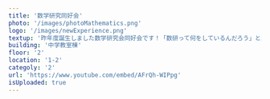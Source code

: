```yaml
---
title: '数学研究同好会'
photo: '/images/photoMathematics.png'   
logo: '/images/newExperience.png'
textup: '昨年度誕生しました数学研究会同好会です！「数研って何をしているんだろう」と思ったらぜひ足を運んで見てください。算数、数学が苦手な人でも大歓迎です。ぜひ来てね。文化祭に向けてたくさんの問題を作ったり様々な活動をしてきました。ここではその中の1問を紹介します。【問】p,q,rは異なる素数(pq)^r+(rp)^q+(qr)^pをpqrで割った余りを求めよ.数研に足を運んで答え合わせをしてみてね！'
building: '中学教室棟'
floor: '2' 
location: '1-2'
categoly: '2'
url: 'https://www.youtube.com/embed/AFrQh-WIPpg'
isUploaded: true
---
```


